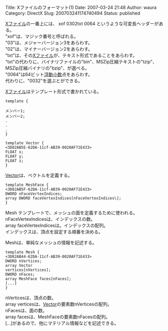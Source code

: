 Title: Xファイルのフォーマット(1)
Date: 2007-03-24 21:48
Author: waura
Category: DirectX
Slug: 200703241174740494
Status: published

[Xファイル](http://d.hatena.ne.jp/keyword/X%A5%D5%A5%A1%A5%A4%A5%EB)の一番上には、
xof 0302txt 0064 というような可変長ヘッダーがある。  
\"xof\"は、マジック番号と呼ばれる。  
\"03\"は、メジャーバージョン3をあらわす。  
\"02\"は、マイナーバージョン2をあらわす。  
\"txt\"は、その[Xファイル](http://d.hatena.ne.jp/keyword/X%A5%D5%A5%A1%A5%A4%A5%EB)が、テキスト形式であることをあらわす。  
\"txt\"の代わりに、バイナリファイルの\"bin\"、MSZip圧縮テキストの\"tzip\"、MSZip圧縮バイナリの\"bzip\"、が選べる。  
\"0064\"は64ビット[浮動小数](http://d.hatena.ne.jp/keyword/%C9%E2%C6%B0%BE%AE%BF%F4)点をあらわす。  
代わりに、\"0032\"を選ぶとができる。

[Xファイル](http://d.hatena.ne.jp/keyword/X%A5%D5%A5%A1%A5%A4%A5%EB)はテンプレート形式で書かれている。  

```
template {  
  
メンバー1;  
メンバー2;  
.  
.  
.  
}
```

```
template Vector {  
<3D82AB5E-62DA-11cf-AB39-0020AF71E433>  
FLOAT x;  
FLOAT y;  
FLOAT z;  
}
```

[Vector](http://d.hatena.ne.jp/keyword/Vector)は、ベクトルを定義する。

```
template MeshFace {  
<3D82AB5F-62DA-11cf-AB39-0020AF71E433>  
DWORD nFaceVertexIndices;  
array DWORD faceVertexIndices[nFaceVertexIndices\];  
} 
```

Mesh テンプレートで、メッシュの面を定義するために使われる。  
nFaceVertexIndicesは、インデックスの数。  
array faceVertexIndicesは。インデックスの配列。  
インデックスは、頂点を設定する順番を決める。

Meshは、単純なメッシュの情報を記述する。  

```
template Mesh {  
<3D82AB44-62DA-11cf-AB39-0020AF71E433>  
DWORD nVertices;  
array Vector
vertices[nVertices];  
DWORD nFaces;  
array MeshFace faces[nFaces];  
[...]  
}
```

nVerticesは、頂点の数。  
array
verticesは、[Vector](http://d.hatena.ne.jp/keyword/Vector)の要素数nVerticesの配列。  
nFacesは、面の数。  
array
facesは、MeshFaceの要素数nFacesの配列。  
[...]があるので、他にマテリアル情報などを記述できる。
